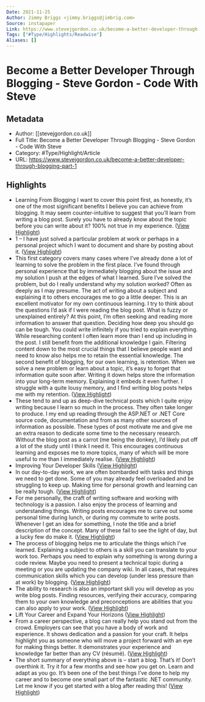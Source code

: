 ```yaml
---
Date: 2021-11-25
Author: Jimmy Briggs <jimmy.briggs@jimbrig.com>
Source: instapaper
Link: https://www.stevejgordon.co.uk/become-a-better-developer-through-blogging-part-1
Tags: ["#Type/Highlights/Readwise"]
Aliases: []
---
```

# Become a Better Developer Through Blogging - Steve Gordon - Code With Steve

## Metadata
- Author: [[stevejgordon.co.uk]]
- Full Title: Become a Better Developer Through Blogging - Steve Gordon - Code With Steve
- Category: #Type/Highlight/Article
- URL: https://www.stevejgordon.co.uk/become-a-better-developer-through-blogging-part-1

## Highlights
- Learning From Blogging
  I want to cover this point first, as honestly, it’s one of the most significant benefits I believe you can achieve from blogging.
  It may seem counter-intuitive to suggest that you’ll learn from writing a blog post. Surely you have to already know about the topic before you can write about it? 100% not true in my experience. ([View Highlight](https://instapaper.com/read/1363240904/14671697))
- 1 – I have just solved a particular problem at work or perhaps in a personal project which I want to document and share by posting about it. ([View Highlight](https://instapaper.com/read/1363240904/14671700))
- This first category covers many cases where I’ve already done a lot of learning to solve the problem in the first place. I’ve found through personal experience that by immediately blogging about the issue and my solution I push at the edges of what I learned.
  Sure I’ve solved the problem, but do I really understand why my solution worked? Often as deeply as I may presume. The act of writing about a subject and explaining it to others encourages me to go a little deeper. This is an excellent motivator for my own continuous learning. I try to think about the questions I’d ask if I were reading the blog post. What is fuzzy or unexplained entirely? At this point, I’m often seeking and reading more information to answer that question.
  Deciding how deep you should go can be tough. You could write infinitely if you tried to explain everything. While researching content I often learn more than I end up including in the post. I still benefit from the additional knowledge I gain. Filtering content down to the most crucial things that I believe people want and need to know also helps me to retain the essential knowledge.
  The second benefit of blogging, for our own learning, is retention. When we solve a new problem or learn about a topic, it’s easy to forget that information quite soon after. Writing it down helps store the information into your long-term memory. Explaining it embeds it even further. I struggle with a quite lousy memory, and I find writing blog posts helps me with my retention. ([View Highlight](https://instapaper.com/read/1363240904/14671702))
- These tend to and up as deep-dive technical posts which I quite enjoy writing because I learn so much in the process. They often take longer to produce. I my end up reading through the ASP.NET or .NET Core source code, documentation and from as many other sources of information as possible.
  These types of post motivate me and give me an extra reason to dedicate some time to the necessary research. Without the blog post as a carrot (me being the donkey), I’d likely put off a lot of the study until I think I need it. This encourages continuous learning and exposes me to more topics, many of which will be more useful to me than I immediately realise. ([View Highlight](https://instapaper.com/read/1363240904/14671705))
- Improving Your Developer Skills ([View Highlight](https://instapaper.com/read/1363240904/14671706))
- In our day-to-day work, we are often bombarded with tasks and things we need to get done. Some of you may already feel overloaded and be struggling to keep up. Making time for personal growth and learning can be really tough. ([View Highlight](https://instapaper.com/read/1363240904/14671707))
- For me personally, the craft of writing software and working with technology is a passion. I also enjoy the process of learning and understanding things. Writing posts encourages me to carve out some personal time during lunch, or during my commute to write posts. Whenever I get an idea for something, I note the title and a brief description of the concept. Many of these fail to see the light of day, but a lucky few do make it. ([View Highlight](https://instapaper.com/read/1363240904/14671708))
- The process of blogging helps me to articulate the things which I’ve learned. Explaining a subject to others is a skill you can translate to your work too. Perhaps you need to explain why something is wrong during a code review. Maybe you need to present a technical topic during a meeting or you are updating the company wiki. In all cases, that requires communication skills which you can develop (under less pressure than at work) by blogging. ([View Highlight](https://instapaper.com/read/1363240904/14671710))
- The ability to research is also an important skill you will develop as you write blog posts. Finding resources, verifying their accuracy, comparing them to your own knowledge and preconceptions are abilities that you can also apply to your work. ([View Highlight](https://instapaper.com/read/1363240904/14671711))
- Lift Your Career and Expand Your Horizons ([View Highlight](https://instapaper.com/read/1363240904/14671713))
- From a career perspective, a blog can really help you stand out from the crowd. Employers can see that you have a body of work and experience. It shows dedication and a passion for your craft. It helps highlight you as someone who will move a project forward with an eye for making things better. It demonstrates your experience and knowledge far better than any CV (résumé). ([View Highlight](https://instapaper.com/read/1363240904/14671716))
- The short summary of everything above is – start a blog. That’s it! Don’t overthink it. Try it for a few months and see how you get on. Learn and adapt as you go. It’s been one of the best things I’ve done to help my career and to become one small part of the fantastic .NET community. Let me know if you get started with a blog after reading this! ([View Highlight](https://instapaper.com/read/1363240904/14671722))
